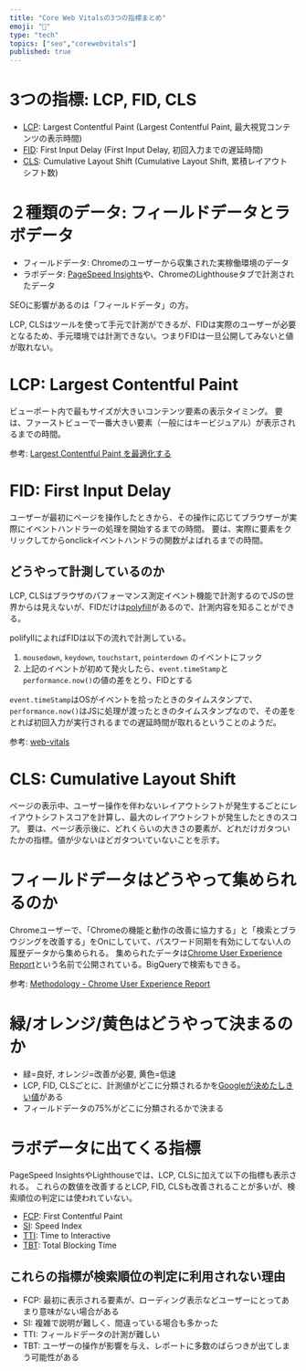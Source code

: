 ```yaml
---
title: "Core Web Vitalsの3つの指標まとめ"
emoji: "🧭"
type: "tech"
topics: ["seo","corewebvitals"]
published: true
---
```

# 3つの指標: LCP, FID, CLS

- [LCP](https://web.dev/lcp/): Largest Contentful Paint (Largest Contentful Paint, 最大視覚コンテンツの表示時間)
- [FID](https://web.dev/fid/): First Input Delay (First Input Delay, 初回入力までの遅延時間)
- [CLS](https://web.dev/cls/): Cumulative Layout Shift (Cumulative Layout Shift, 累積レイアウト シフト数)

# ２種類のデータ: フィールドデータとラボデータ

- フィールドデータ: Chromeのユーザーから収集された実稼働環境のデータ
- ラボデータ: [PageSpeed Insights](https://developers.google.com/speed/pagespeed/insights/)や、ChromeのLighthouseタブで計測されたデータ

SEOに影響があるのは「フィールドデータ」の方。

LCP, CLSはツールを使って手元で計測ができるが、FIDは実際のユーザーが必要となるため、手元環境では計測できない。つまりFIDは一旦公開してみないと値が取れない。

# LCP: Largest Contentful Paint

ビューポート内で最もサイズが大きいコンテンツ要素の表示タイミング。
要は、ファーストビューで一番大きい要素（一般にはキービジュアル）が表示されるまでの時間。

参考: [Largest Contentful Paint を最適化する](https://web.dev/optimize-lcp/)

# FID: First Input Delay

ユーザーが最初にページを操作したときから、その操作に応じてブラウザーが実際にイベントハンドラーの処理を開始するまでの時間。
要は、実際に要素をクリックしてからonclickイベントハンドラの関数がよばれるまでの時間。

## どうやって計測しているのか

LCP, CLSはブラウザのパフォーマンス測定イベント機能で計測するのでJSの世界からは見えないが、FIDだけは[polyfill](https://github.com/GoogleChrome/web-vitals/blob/main/src/lib/polyfills/firstInputPolyfill.ts)があるので、計測内容を知ることができる。

polifyllによればFIDは以下の流れで計測している。

1. `mousedown`, `keydown`, `touchstart`, `pointerdown` のイベントにフック
2. 上記のイベントが初めて発火したら、`event.timeStamp`と`performance.now()`の値の差をとり、FIDとする

`event.timeStamp`はOSがイベントを拾ったときのタイムスタンプで、`performance.now()`はJSに処理が渡ったときのタイムスタンプなので、その差をとれば初回入力が実行されるまでの遅延時間が取れるということのようだ。

参考: [web-vitals](https://github.com/GoogleChrome/web-vitals/)

# CLS: Cumulative Layout Shift

ページの表示中、ユーザー操作を伴わないレイアウトシフトが発生するごとにレイアウトシフトスコアを計算し、最大のレイアウトシフトが発生したときのスコア。
要は、ページ表示後に、どれくらいの大きさの要素が、どれだけガタついたかの指標。値が少ないほどガタついていないことを示す。

# フィールドデータはどうやって集められるのか

Chromeユーザーで、「Chromeの機能と動作の改善に協力する」と「検索とブラウジングを改善する」をOnにしていて、パスワード同期を有効にしてない人の履歴データから集められる。
集められたデータは[Chrome User Experience Report](https://developers.google.com/web/tools/chrome-user-experience-report)という名前で公開されている。BigQueryで検索もできる。

参考: [Methodology - Chrome User Experience Report](https://developers.google.com/web/tools/chrome-user-experience-report/#methodology)

# 緑/オレンジ/黄色はどうやって決まるのか

- 緑=良好, オレンジ=改善が必要, 黄色=低速
- LCP, FID, CLSごとに、計測値がどこに分類されるかを[Googleが決めたしきい値](https://web.dev/i18n/ja/defining-core-web-vitals-thresholds/)がある
- フィールドデータの75%がどこに分類されるかで決まる

# ラボデータに出てくる指標

PageSpeed InsightsやLighthouseでは、LCP, CLSに加えて以下の指標も表示される。
これらの数値を改善するとLCP, FID, CLSも改善されることが多いが、検索順位の判定には使われていない。

- [FCP](https://web.dev/fcp/): First Contentful Paint
- [SI](https://web.dev/speed-index/): Speed Index
- [TTI](https://web.dev/interactive/): Time to Interactive
- [TBT](https://web.dev/tbt/): Total Blocking Time

## これらの指標が検索順位の判定に利用されない理由

- FCP: 最初に表示される要素が、ローディング表示などユーザーにとってあまり意味がない場合がある
- SI: 複雑で説明が難しく、間違っている場合も多かった
- TTI: フィールドデータの計測が難しい
- TBT: ユーザーの操作が影響を与え、レポートに多数のばらつきが出てしまう可能性がある
